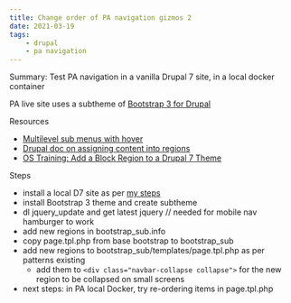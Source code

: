 ```yaml
---
title: Change order of PA navigation gizmos 2
date: 2021-03-19
tags:
    - drupal
    - pa navigation
---
```


Summary: Test PA navigation in a vanilla Drupal 7 site, in a local docker container

PA live site uses a subtheme of [Bootstrap 3 for Drupal](https://www.drupal.org/project/bootstrap)

Resources

-   [Multilevel sub menus with hover](https://www.youtube.com/watch?v=voJSJJrPHEQ&ab_channel=DrupalLegoland)
-   [Drupal doc on assigning content into regions](https://www.drupal.org/docs/7/theming/assigning-content-to-regions)
-   [OS Training: Add a Block Region to a Drupal 7 Theme](https://www.ostraining.com/blog/drupal/block-region-drupal-theme/)

Steps

-   install a local D7 site as per [my steps](https://upbeat-bhaskara-6b8219.netlify.app/pages/install-drupal7/)
-   install Bootstrap 3 theme and create subtheme
-   dl jquery_update and get latest jquery // needed for mobile nav hamburger to work
-   add new regions in bootstrap_sub.info
-   copy page.tpl.php from base bootstrap to bootstrap_sub
-   add new regions to bootstrap_sub/templates/page.tpl.php as per patterns existing
    -   add them to `<div class="navbar-collapse collapse">` for the new region to be collapsed on small screens
-   next steps: in PA local Docker, try re-ordering items in page.tpl.php
